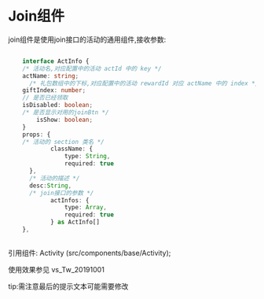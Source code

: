 # Join组件

join组件是使用join接口的活动的通用组件,接收参数:

```ts

	interface ActInfo {
    /* 活动名,对应配置中的活动 actId 中的 key */
    actName: string;
      /* 礼包数组中的下标,对应配置中的活动 rewardId 对应 actName 中的 index */
    giftIndex: number;
    // 是否已经领取
    isDisabled: boolean;
    /* 是否显示对用的joinBtn */
		isShow: boolean;
	}
	props: {
    /* 活动的 section 类名 */
			className: {
				type: String,
				required: true
      },
      /* 活动的描述 */
      desc:String,
      /* join接口的参数 */
			actInfos: {
				type: Array,
				required: true
			} as ActInfo[]
    },
    
```

引用组件: 
Activity (src/components/base/Activity);

使用效果参见 vs_Tw_20191001

tip:需注意最后的提示文本可能需要修改